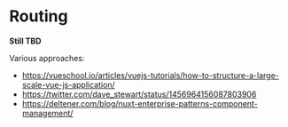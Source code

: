 # Routing

**Still TBD**

Various approaches:
- https://vueschool.io/articles/vuejs-tutorials/how-to-structure-a-large-scale-vue-js-application/
- https://twitter.com/dave_stewart/status/1456964156087803906
- https://deltener.com/blog/nuxt-enterprise-patterns-component-management/
